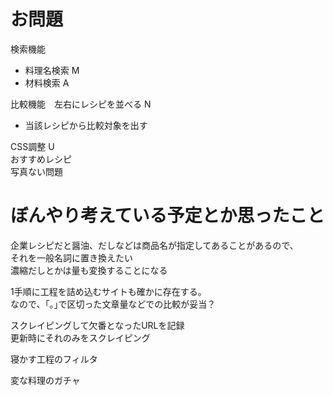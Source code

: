 # お問題
検索機能  
 - 料理名検索 M  
 - 材料検索 A  

比較機能　左右にレシピを並べる  N  
 - 当該レシピから比較対象を出す  

CSS調整 U  
おすすめレシピ  
写真ない問題  



# ぼんやり考えている予定とか思ったこと
企業レシピだと醤油、だしなどは商品名が指定してあることがあるので、  
それを一般名詞に置き換えたい  
濃縮だしとかは量も変換することになる

1手順に工程を詰め込むサイトも確かに存在する。  
なので、｢。｣で区切った文章量などでの比較が妥当？

スクレイピングして欠番となったURLを記録  
更新時にそれのみをスクレイピング

寝かす工程のフィルタ

変な料理のガチャ
